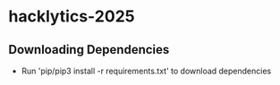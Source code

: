# hacklytics-2025

## Downloading Dependencies

- Run 'pip/pip3 install -r requirements.txt' to download dependencies
